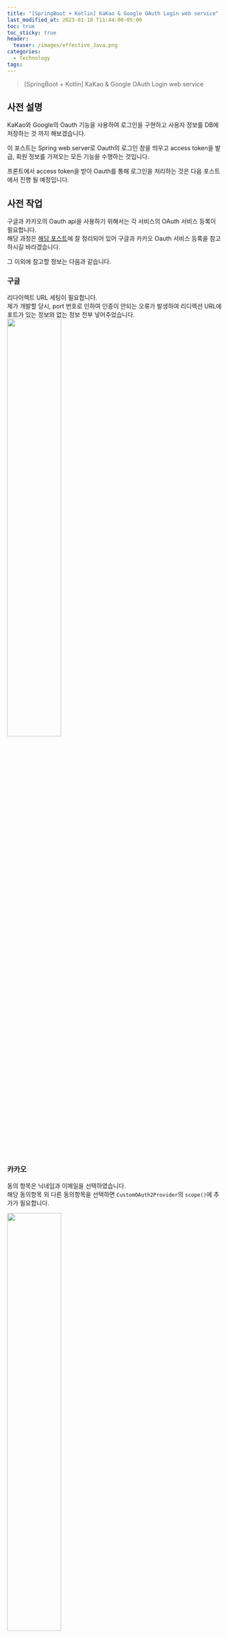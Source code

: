 ```yaml
---
title: "[SpringBoot + Kotlin] KaKao & Google OAuth Login web service"
last_modified_at: 2023-01-18 T11:44:00-05:00
toc: true
toc_sticky: true
header:
  teaser: /images/effective_Java.png
categories:
  - Technology
tags:
---
```


> [SpringBoot + Kotlin] KaKao & Google OAuth Login web service

## 사전 설명

KaKao와 Google의 Oauth 기능을 사용하여 로그인을 구현하고 사용자 정보를 DB에 저장하는 것 까지 해보겠습니다.

이 포스트는 Spring web server로 Oauth의 로그인 창을 띄우고 access token을 발급, 회원 정보를 가져오는 모든 기능을 수행하는 것입니다.

프론트에서 access token을 받아 Oauth를 통해 로그인을 처리하는 것은 다음 포스트에서 진행 될 예정입니다.

## 사전 작업

구글과 카카오의 Oauth api을 사용하기 위해서는 각 서비스의 OAuth 서비스 등록이 필요합니다.  
해당 과정은 [해당 포스트](https://deeplify.dev/back-end/spring/oauth2-social-login#%EA%B5%AC%EA%B8%80-oauth-%EC%84%9C%EB%B9%84%EC%8A%A4-%EB%93%B1%EB%A1%9D)에 잘 정리되어 있어 구글과 카카오 Oauth 서비스 등록을 참고하시길 바라겠습니다.

그 이외에 참고할 정보는 다음과 같습니다.

### 구글

리다이렉트 URL 세팅이 필요합니다.  
제가 개발할 당시, port 번호로 인하여 인증이 안되는 오류가 발생하여 리디렉션 URL에 포트가 있는 정보와 없는 정보 전부 넣어주었습니다.  
<img src="/images/Tech/Spring/20230118/google_redirect.png" width="50%" height="50%">

### 카카오

동의 항목은 닉네임과 이메일을 선택하였습니다.  
해당 동의항목 외 다른 동의항목을 선택하면 `CustomOAuth2Provider`의 `scope()`에 추가가 필요합니다.

<img src="/images/Tech/Spring/20230118/kakao_agree.png" width="50%" height="50%">

카카오의 리다이렉트 URL도 다음과 같이 세팅 해줍니다.

<img src="/images/Tech/Spring/20230118/kakao_redirect.png" width="50%" height="50%">

## 코드

프로젝트 구조는 다음과 같습니다.

<img src="/images/Tech/Spring/20230118/project_structure.png" width="50%" height="50%">

### build.gradle.kt

디펜던시는 다음과 같이 세팅합니다.

```kotlin
dependencies {
    implementation("org.springframework.boot:spring-boot-starter-oauth2-client")
    implementation("org.springframework.boot:spring-boot-starter-security")
    implementation("org.springframework.boot:spring-boot-starter-thymeleaf")
    implementation("org.springframework.boot:spring-boot-starter-web")
    implementation("com.fasterxml.jackson.module:jackson-module-kotlin")
    implementation("org.jetbrains.kotlin:kotlin-stdlib-jdk8")
    implementation("org.jetbrains.kotlin:kotlin-reflect")
    testImplementation("org.springframework.boot:spring-boot-starter-test")
    testImplementation("org.springframework.security:spring-security-test")

    // db
    runtimeOnly("com.h2database:h2")
    implementation("org.postgresql:postgresql:42.5.1")
    runtimeOnly("org.postgresql:postgresql") // 추가
    implementation("org.springframework.boot:spring-boot-starter-data-jdbc")
    implementation("org.springframework.boot:spring-boot-starter-data-jpa")
    implementation("org.springframework.boot:spring-boot-starter-jdbc")
}
```

### SecurityConfig

해당 파일에서는 스프링 시큐리티 설정과 OAuth2 기능을 시큐리티에 적용하는 기능이 작성되어 있습니다.

```kotlin
package com.oauth.example.oauth.authorizationserver

import org.springframework.beans.factory.annotation.Autowired
import org.springframework.boot.autoconfigure.security.oauth2.client.OAuth2ClientProperties
import org.springframework.context.annotation.Bean
import org.springframework.context.annotation.Configuration
import org.springframework.security.config.annotation.web.builders.HttpSecurity
import org.springframework.security.config.annotation.web.configuration.EnableWebSecurity
import org.springframework.security.config.annotation.web.configuration.WebSecurityConfigurerAdapter
import org.springframework.security.config.oauth2.client.CommonOAuth2Provider
import org.springframework.security.oauth2.client.registration.ClientRegistration
import org.springframework.security.oauth2.client.registration.InMemoryClientRegistrationRepository
import org.springframework.security.web.authentication.LoginUrlAuthenticationEntryPoint
import org.springframework.security.web.csrf.CsrfFilter
import org.springframework.web.filter.CharacterEncodingFilter

/**
 * 스프링 시큐리티 관련 설정입니다.
 */
@Configuration
@EnableWebSecurity
class SecurityConfig(
    @Autowired private val customOAuth2AccountService: CustomOAuth2AccountService
) : WebSecurityConfigurerAdapter() {

    override fun configure(http: HttpSecurity) {

        http
            // OAuth2 적용 관련 설정입니다.
            .addFilterAt(CharacterEncodingFilter(), CsrfFilter::class.java)
            .csrf().disable()
            // URI 접근과 관련된 설정입니다.
            .authorizeRequests()
            // 아래 url으로만 접근 가능하도록 세팅
            .antMatchers("/", "/login/**", "/oauth2/**", "/images/**", "/api/login/**").permitAll()
            .anyRequest().authenticated()

            // Iframe 사용 허용합니다.
            .and()
            .headers().frameOptions().disable()

            // 인증되지 않은 사용자를 원하는 페이지로 이동시킵니다.
            .and()
            .exceptionHandling()
            .authenticationEntryPoint(LoginUrlAuthenticationEntryPoint("/login"))

            // 로그인 인증 후 이동 페이지 설정입니다.
            .and()
            .formLogin()
            .successForwardUrl("/welcome")

            // 로그아웃과 관련한 설정입니다.
            .and()
            .logout()
            .logoutUrl("/logout")
            .logoutSuccessUrl("/login")
            .deleteCookies("JSESSIONID")
            .invalidateHttpSession(true)

            .and()
            .oauth2Login()
            .defaultSuccessUrl("/login/complelte")
            .userInfoEndpoint() // userInfo Endpoint, 즉 로그인 성공 후에 관하여 설정
            .userService(customOAuth2AccountService) // 로그인 성공후에 사용할 Service 등록

    }

    /**
     * OAuth2 설정입니다.
     */
    @Bean
    fun clientRegistrationRepository(oAuth2ClientProperties: OAuth2ClientProperties,
    ): InMemoryClientRegistrationRepository {

        // 소셜 설정 등록
        val registrations = oAuth2ClientProperties.registration.keys
            .map { getRegistration(oAuth2ClientProperties, it) }
            .filter { it != null }
            .toMutableList()

        registrations.add(
            CustomOAuth2Provider.KAKAO.getBuilder("kakao")
                .clientId("put client id")   // 카카오 oauth의 client id (restful id)
                .clientSecret("put secret") // 카카오 oauth의 secret pw
                .jwkSetUri("temp")
                .build());

        return InMemoryClientRegistrationRepository(registrations)
    }

    // 공통 소셜 설정을 호출합니다.
    private fun getRegistration(clientProperties: OAuth2ClientProperties, client: String): ClientRegistration? {
        val registration = clientProperties.registration[client]
        return when(client) {
            "google" -> CommonOAuth2Provider.GOOGLE.getBuilder(client)
                .clientId(registration?.clientId)
                .clientSecret(registration?.clientSecret)
                .scope("email", "profile")
                .build()
            else -> null
        }
    }
}
```

## 결과

## 전체 코드

마지막으로 서비스를 구현한 전체 프로젝트 입니다.
[OAuthLogin Example](https://github.com/taxol1203/OAuthLoginExample)

## 출처

[[Spring boot + Kotlin] OAuth2를 이용한 Social Login](https://blog.naver.com/PostView.naver?blogId=anytimedebug&logNo=221396422266&categoryNo=28)  
[[Spring Boot] OAuth2 소셜 로그인 가이드 (구글, 페이스북, 네이버, 카카오)](https://deeplify.dev/back-end/spring/oauth2-social-login)
